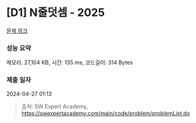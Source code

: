# [D1] N줄덧셈 - 2025 

[문제 링크](https://swexpertacademy.com/main/code/problem/problemDetail.do?contestProbId=AV5QFZtaAscDFAUq) 

### 성능 요약

메모리: 27,104 KB, 시간: 135 ms, 코드길이: 314 Bytes

### 제출 일자

2024-04-27 01:13



> 출처: SW Expert Academy, https://swexpertacademy.com/main/code/problem/problemList.do
